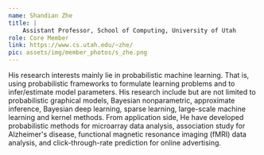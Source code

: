 ```yaml
---
name: Shandian Zhe
title: |
    Assistant Professor, School of Computing, University of Utah
role: Core Member
link: https://www.cs.utah.edu/~zhe/
pic: assets/img/member_photos/s_zhe.png
---
```


His research interests mainly lie in probabilistic machine learning. That is, using probabilistic frameworks to formulate learning problems and to infer/estimate model parameters. His research include but are not limited to probabilistic graphical models, Bayesian nonparametric, approximate inference, Bayesian deep learning, sparse learning, large-scale machine learning and kernel methods. From application side, He have developed probabilistic methods for microarray data analysis, association study for Alzheimer's disease, functional magnetic resonance imaging (fMRI) data analysis, and click-through-rate prediction for online advertising.